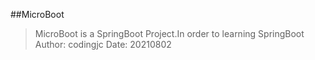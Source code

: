 ##MicroBoot
> MicroBoot is a SpringBoot Project.In order to learning SpringBoot
Author: codingjc
Date: 20210802